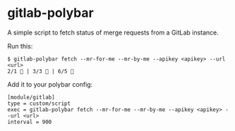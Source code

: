 # gitlab-polybar

A simple script to fetch status of merge requests from a GitLab instance.

Run this:

```
$ gitlab-polybar fetch --mr-for-me --mr-by-me --apikey <apikey> --url <url>
2/1  | 3/3  | 6/5 
```

Add it to your polybar config:

```
[module/gitlab]
type = custom/script
exec = gitlab-polybar fetch --mr-for-me --mr-by-me --apikey <apikey> --url <url>
interval = 900
```
